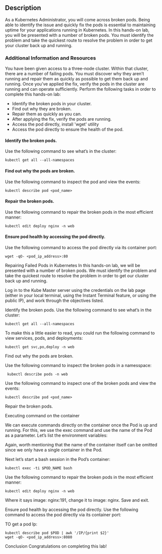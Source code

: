 ## Description

As a Kubernetes Administrator, you will come across broken pods. Being able to identify the issue and quickly fix the pods is essential to maintaining uptime for your applications running in Kubernetes. In this hands-on lab, you will be presented with a number of broken pods. You must identify the problem and take the quickest route to resolve the problem in order to get your cluster back up and running.

### Additional Information and Resources

You have been given access to a three-node cluster. Within that cluster, there are a number of failing pods. You must discover why they aren’t running and repair them as quickly as possible to get them back up and running. Once you’ve applied the fix, verify the pods in the cluster are running and can operate sufficiently. Perform the following tasks in order to complete this hands-on lab:

 * Identify the broken pods in your cluster.
 * Find out why they are broken.
 * Repair them as quickly as you can.
 * After applying the fix, verify the pods are running.
 * Access the pod directly, install 'wget' utility
 * Access the pod directly to ensure the health of the pod.


#### Identify the broken pods.

Use the following command to see what’s in the cluster:

    kubectl get all --all-namespaces

#### Find out why the pods are broken.

Use the following command to inspect the pod and view the events:

    kubectl describe pod <pod_name>

#### Repair the broken pods.

Use the following command to repair the broken pods in the most efficient manner:

    kubectl edit deploy nginx -n web

#### Ensure pod health by accessing the pod directly.

Use the following command to access the pod directly via its container port:

    wget -qO- <pod_ip_address>:80



Repairing Failed Pods in Kubernetes
In this hands-on lab, we will be presented with a number of broken pods. We must identify the problem and take the quickest route to resolve the problem in order to get our cluster back up and running.

Log in to the Kube Master server using the credentials on the lab page (either in your local terminal, using the Instant Terminal feature, or using the public IP), and work through the objectives listed.

Identify the broken pods.
Use the following command to see what’s in the cluster:

    kubectl get all --all-namespaces

To make this a little easier to read, you could run the following command to view services, pods, and deployments:

    kubectl get svc,po,deploy -n web

Find out why the pods are broken.

Use the following command to inspect the broken pods in a namesspace:

     kubectl describe pods -n web

Use the following command to inspect one of the broken pods and view the events:

    kubectl describe pod <pod_name>

Repair the broken pods.


Executing command on the container

We can execute commands directly on the container once the Pod is up and running. For this, we use the exec command and use the name of the Pod as a parameter. Let’s list the environment variables:

    

Again, worth mentioning that the name of the container itself can be omitted since we only have a single container in the Pod.

Next let’s start a bash session in the Pod’s container:

    kubectl exec -ti $POD_NAME bash

Use the following command to repair the broken pods in the most efficient manner:

    kubectl edit deploy nginx -n web

Where it says image: nginx:191, change it to image: nginx. Save and exit.

Ensure pod health by accessing the pod directly.
Use the following command to access the pod directly via its container port:

TO get a pod Ip:

    kubectl describe pod $POD | awk '/IP/{print $2}'
    wget -qO- <pod_ip_address>:8080
    
Conclusion
Congratulations on completing this lab!